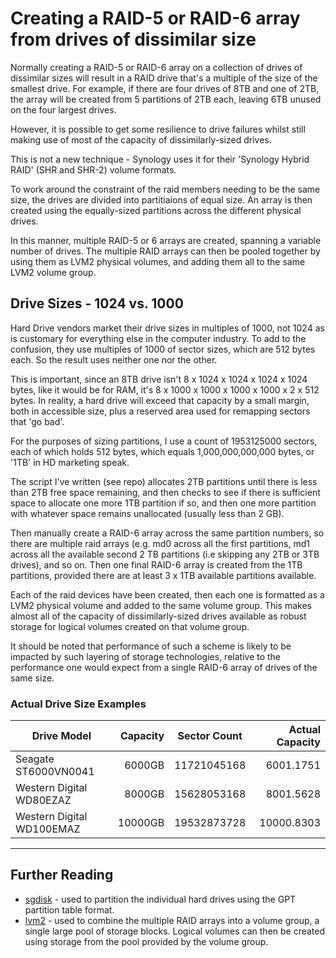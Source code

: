 # Creating a RAID-5 or RAID-6 array from drives of dissimilar size

Normally creating a RAID-5 or RAID-6 array on a collection of drives of dissimilar
sizes will result in a RAID drive that's a multiple of the size of the smallest drive.
For example, if there are four drives of 8TB and one of 2TB, the array will be created
from 5 partitions of 2TB each, leaving 6TB unused on the four largest drives.

However, it is possible to get some resilience to drive failures whilst still
making use of most of the capacity of dissimilarly-sized drives.

This is not a new technique - Synology uses it for their 'Synology Hybrid RAID'
(SHR and SHR-2) volume formats.

To work around the constraint of the raid members needing to be the same size, 
the drives are divided into partitiaions of equal size. An array is then created
using the equally-sized partitions across the different physical drives.

In this manner, multiple RAID-5 or 6 arrays are created, spanning a variable
number of drives. The multiple RAID arrays can then be pooled together by using
them as LVM2 physical volumes, and adding them all to the same LVM2 volume group.</p>

## Drive Sizes - 1024 vs. 1000

Hard Drive vendors market their drive sizes in multiples of 1000, not 1024 as is
customary for everything else in the computer industry. To add to the confusion,
they use multiples of 1000 of sector sizes, which are 512 bytes each. So the result
uses neither one nor the other.

This is important, since an 8TB drive isn't 8 x 1024 x 1024 x 1024 x 1024 bytes, 
like it would be for RAM, it's 8 x 1000 x 1000 x 1000 x 1000 x 2 x 512 bytes. In
reality, a hard drive will exceed that capacity by a small margin, both in accessible
 size, plus a reserved area used for remapping sectors that 'go bad'.

For the purposes of sizing partitions, I use a count of 1953125000 sectors, each of
which holds 512 bytes, which equals 1,000,000,000,000 bytes, or '1TB' in HD marketing
 speak.

The script I've written (see repo) allocates 2TB partitions until there is less
than 2TB free space remaining, and then checks to see if there is sufficient space
to allocate one more 1TB partition if so, and then one more partition with whatever
space remains unallocated (usually less than 2 GB).

Then manually create a RAID-6 array across the same partition numbers, so there are
multiple raid arrays (e.g. md0 across all the first partitions, md1 across all the
available second 2 TB partitions (i.e skipping any 2TB or 3TB drives), and so on.
Then one final RAID-6 array is created from the 1TB partitions, provided there are
at least 3 x 1TB available partitions available.

Each of the raid devices have been created, then each one is formatted as a LVM2 
physical volume and added to the same volume group. This makes almost all of the
capacity of dissimilarly-sized drives available as robust storage for logical
volumes created on that volume group.

It should be noted that performance of such a scheme is likely to be impacted by
such layering of storage technologies, relative to the performance one would
expect from a single RAID-6 array of drives of the same size.

###  Actual Drive Size Examples

| Drive Model               | Capacity | Sector Count | Actual Capacity |
| ------------------------- | -------: | ------------ | --------------: |
| Seagate ST6000VN0041      |   6000GB | 11721045168  |      6001.1751  |
| Western Digital WD80EZAZ  |   8000GB | 15628053168  |      8001.5628  |
| Western Digital WD100EMAZ |  10000GB | 19532873728  |     10000.8303  |




****
## Further Reading

* [sgdisk](http://www.rodsbooks.com/gdisk/) - used to partition the individual
 hard drives using the GPT partition table format.
* [lvm2](https://sourceware.org/lvm2/) - used to combine the multiple RAID arrays
into a volume group, a single large pool of storage blocks. Logical volumes can
then be created using storage from the pool provided by the volume group.
